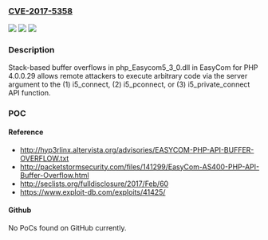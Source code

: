 ### [CVE-2017-5358](https://cve.mitre.org/cgi-bin/cvename.cgi?name=CVE-2017-5358)
![](https://img.shields.io/static/v1?label=Product&message=n%2Fa&color=blue)
![](https://img.shields.io/static/v1?label=Version&message=n%2Fa&color=blue)
![](https://img.shields.io/static/v1?label=Vulnerability&message=n%2Fa&color=brighgreen)

### Description

Stack-based buffer overflows in php_Easycom5_3_0.dll in EasyCom for PHP 4.0.0.29 allows remote attackers to execute arbitrary code via the server argument to the (1) i5_connect, (2) i5_pconnect, or (3) i5_private_connect API function.

### POC

#### Reference
- http://hyp3rlinx.altervista.org/advisories/EASYCOM-PHP-API-BUFFER-OVERFLOW.txt
- http://packetstormsecurity.com/files/141299/EasyCom-AS400-PHP-API-Buffer-Overflow.html
- http://seclists.org/fulldisclosure/2017/Feb/60
- https://www.exploit-db.com/exploits/41425/

#### Github
No PoCs found on GitHub currently.

